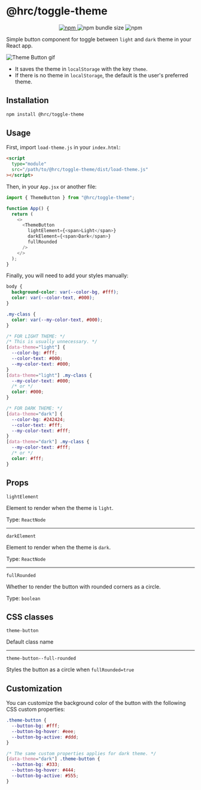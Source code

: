 # @hrc/toggle-theme

<p align="center">
  <a href="https://www.npmjs.com/package/@hrc/toggle-theme">
    <img alt="npm" src="https://img.shields.io/npm/v/%40hrc%2Ftoggle-theme">
  </a>
  <img alt="npm bundle size" src="https://img.shields.io/bundlephobia/minzip/%40hrc%2Ftoggle-theme">
  <img alt="npm" src="https://img.shields.io/npm/dm/%40hrc%2Ftoggle-theme">
</p>

Simple button component for toggle between `light` and `dark` theme in your
React app.

![Theme Button gif](https://github.com/Hdoc1509/react-components/assets/72316111/53cf9717-472c-41f5-95df-260d3dda009a)

- It saves the theme in `localStorage` with the key `theme`.
- If there is no theme in `localStorage`, the default is the user's preferred
theme.

## Installation

```bash
npm install @hrc/toggle-theme
```

## Usage

First, import `load-theme.js` in your `index.html`:

```html
<script
  type="module"
  src="/path/to/@hrc/toggle-theme/dist/load-theme.js"
></script>
```

Then, in your `App.jsx` or another file:

```js
import { ThemeButton } from "@hrc/toggle-theme";

function App() {
  return (
    <>
      <ThemeButton
        lightElement={<span>Light</span>}
        darkElement={<span>Dark</span>}
        fullRounded
      />
    </>
  );
}
```

Finally, you will need to add your styles manually:

```css
body {
  background-color: var(--color-bg, #fff);
  color: var(--color-text, #000);
}

.my-class {
  color: var(--my-color-text, #000);
}

/* FOR LIGHT THEME: */
/* This is usually unnecessary. */
[data-theme="light"] {
  --color-bg: #fff;
  --color-text: #000;
  --my-color-text: #000;
}
[data-theme="light"] .my-class {
  --my-color-text: #000;
  /* or */
  color: #000;
}

/* FOR DARK THEME: */
[data-theme="dark"] {
  --color-bg: #242424;
  --color-text: #fff;
  --my-color-text: #fff;
}
[data-theme="dark"] .my-class {
  --my-color-text: #fff;
  /* or */
  color: #fff;
}
```

## Props

`lightElement`

Element to render when the theme is `light`.

Type: `ReactNode`

---

`darkElement`

Element to render when the theme is `dark`.

Type: `ReactNode`

---

`fullRounded`

Whether to render the button with rounded corners as a circle.

Type: `boolean`

## CSS classes

`theme-button`

Default class name

---

`theme-button--full-rounded`

Styles the button as a circle when `fullRounded=true`

## Customization

You can customize the background color of the button with the following CSS custom properties:

```css
.theme-button {
  --button-bg: #fff;
  --button-bg-hover: #eee;
  --button-bg-active: #ddd;
}

/* The same custom properties applies for dark theme. */
[data-theme="dark"] .theme-button {
  --button-bg: #333;
  --button-bg-hover: #444;
  --button-bg-active: #555;
}
```
